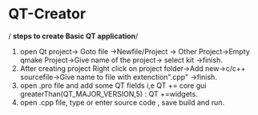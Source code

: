 # QT-Creator

/ **steps to create Basic QT application**/

1. open Qt project-> Goto file ->Newfile/Project -> Other Project->Empty qmake Project->Give name of the project-> select kit ->finish.
2. After creating project
           Right click on project folder->Add new->c/c++ sourcefile->Give name to file with extenction".cpp" ->finish.
3. open .pro file and add some QT fields i,e
           QT += core gui
           greaterThan(QT_MAJOR_VERSION,5) : QT +=widgets.
4. open .cpp file, type or enter source code , save build and run. 

